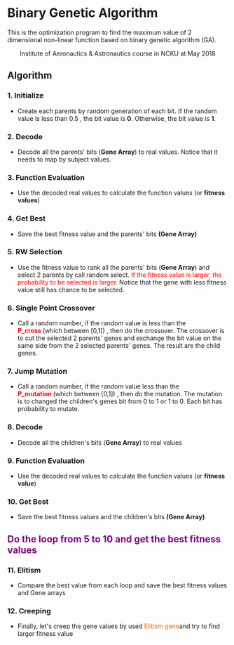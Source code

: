 # Binary Genetic Algorithm
This is the optimization program to find the maximum value of 2 dimensional non-linear function based on binary genetic algorithm (GA).

<!-- wp:paragraph {"align":"center"} -->
<p style="text-align:center">Institute of Aeronautics &amp; Astronautics course in NCKU at May 2018</p>
<!-- /wp:paragraph -->

<!-- wp:heading {"align":"center"} -->
<h2 class="has-text-align-center"><strong>Algorithm</strong></h2>
<!-- /wp:heading -->

<!-- wp:heading {"level":3} -->
<h3><strong>1. Initialize</strong></h3>
<!-- /wp:heading -->

<!-- wp:list -->
<ul><li>Create each parents by random generation of each bit. If the random value is less than 0.5 , the bit value is <strong>0</strong>. Otherwise, the bit value is <strong>1</strong>.</li></ul>
<!-- /wp:list -->

<!-- wp:heading {"level":3} -->
<h3><strong>2. Decode</strong></h3>
<!-- /wp:heading -->

<!-- wp:list -->
<ul><li>Decode all the parents' bits (<strong>Gene Array</strong>) to real values. Notice that it needs to map by subject values.</li></ul>
<!-- /wp:list -->

<!-- wp:heading {"level":3} -->
<h3><strong>3. Function Evaluation</strong></h3>
<!-- /wp:heading -->

<!-- wp:list -->
<ul><li>Use the decoded real values to calculate the function values (or <strong>fitness values</strong>)</li></ul>
<!-- /wp:list -->

<!-- wp:heading {"level":3} -->
<h3><strong>4. Get Best</strong></h3>
<!-- /wp:heading -->

<!-- wp:list -->
<ul><li>Save the best fitness value and the parents' bits&nbsp;<strong>(Gene Array)</strong></li></ul>
<!-- /wp:list -->


<!-- wp:heading {"level":3} -->
<h3><strong>5. RW Selection</strong></h3>
<!-- /wp:heading -->

<!-- wp:list -->
<ul><li>Use the fitness value to rank all the parents' bits (<strong>Gene Array</strong>) and select 2 parents by call random select. <span style="color:#ff0000;">If the fitness value is larger, the probability to be selected is larger</span>. Notice that the gene with less fitness value still has chance to be selected.</li></ul>
<!-- /wp:list -->

<!-- wp:heading {"level":3} -->
<h3><strong>6. Single Point Crossover</strong></h3>
<!-- /wp:heading -->

<!-- wp:list -->
<ul><li>Call a random number, if the random value is less than the <strong><span style="color:#ff0000;">P_cross</span>&nbsp;</strong>(which between [0,1]) , then do the crossover. The crossover is to cut the selected 2 parents' genes and exchange the bit value on the same side from the 2 selected parents' genes. The result are the child genes.</li></ul>
<!-- /wp:list -->

<!-- wp:heading {"level":3} -->
<h3><strong>7. Jump Mutation</strong></h3>
<!-- /wp:heading -->

<!-- wp:list -->
<ul><li>Call a random number, if the random value less than the <strong><span style="color:#ff0000;">P_mutation</span>&nbsp;</strong>(which between [0,1]) , then do the mutation. The mutation is to changed the children's genes bit from 0 to 1 or 1 to 0. Each bit has probability to mutate.</li></ul>
<!-- /wp:list -->

<!-- wp:heading {"level":3} -->
<h3><strong>8. Decode</strong></h3>
<!-- /wp:heading -->

<!-- wp:list -->
<ul><li>Decode all the children's bits (<strong>Gene Array</strong>) to real values</li></ul>
<!-- /wp:list -->

<!-- wp:heading {"level":3} -->
<h3><strong>9. Function Evaluation</strong></h3>
<!-- /wp:heading -->

<!-- wp:list -->
<ul><li>Use the decoded real values to calculate the function values (or <strong>fitness value</strong>)</li></ul>
<!-- /wp:list -->

<!-- wp:heading {"level":3} -->
<h3><strong>10. Get Best</strong></h3>
<!-- /wp:heading -->

<!-- wp:list -->
<ul><li>Save the best fitness values and the children's bits&nbsp;<strong>(Gene Array)</strong></li></ul>
<!-- /wp:list -->

<!-- wp:heading {"align":"center","level":4} -->
<h2 class="has-text-align-center"><span style="color:#800080;">Do the loop from 5 to 10 and get the best fitness values&nbsp;</span></h2>
<!-- /wp:heading -->


<!-- wp:heading {"level":3} -->
<h3><strong>11. Elitism</strong></h3>
<!-- /wp:heading -->

<!-- wp:list -->
<ul><li>Compare the best value from each loop and save the best fitness values and Gene arrays</li></ul>
<!-- /wp:list -->

<!-- wp:heading {"level":3} -->
<h3><strong>12. Creeping</strong></h3>
<!-- /wp:heading -->

<!-- wp:list -->
<ul><li>Finally, let's creep the gene values by used <span style="color:#ff6600;">Elitism gene</span>and try to find larger fitness value</li></ul>
<!-- /wp:list -->


